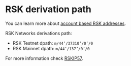 # RSK derivation path

You can learn more about [account based RSK addresses](https://developers.rsk.co/rsk/architecture/account-based/ "Account based RSK addresses - RSK Developers Portal").

RSK Networks derivations path:
- RSK Testnet dpath: `m/44’/37310’/0’/0`
- RSK Mainnet dpath: `m/44’/137’/0’/0`

For more information check [RSKIP57](https://github.com/rsksmart/RSKIPs/blob/master/IPs/RSKIP57.md).
